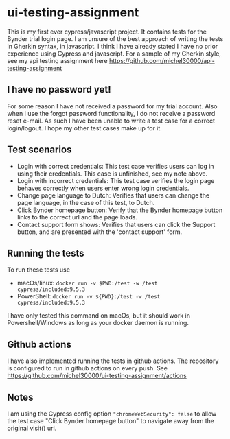 # ui-testing-assignment
This is my first ever cypress/javascript project. It contains tests for the Bynder trial login page. I am unsure of the best approach of writing the tests in Gherkin syntax, in javascript. I think I have already stated I have no prior experience using Cypress and javascript. For a sample of my Gherkin style, see my api testing assignment here https://github.com/michel30000/api-testing-assignment

## I have no password yet!
For some reason I have not received a password for my trial account. Also when I use the forgot password functionality, I do not receive a password reset e-mail. As such I have been unable to write a test case for a correct login/logout. I hope my other test cases make up for it.

## Test scenarios
* Login with correct credentials: This test case verifies users can log in using their credentials. This case is unfinished, see my note above.
* Login with incorrect credentials: This test case verifies the login page behaves correctly when users enter wrong login credentials.
* Change page language to Dutch: Verifies that users can change the page language, in the case of this test, to Dutch.
* Click Bynder homepage button: Verify that the Bynder homepage button links to the correct url and the page loads.
* Contact support form shows: Verifies that users can click the Support button, and are presented with the 'contact support' form.

## Running the tests
To run these tests use
* macOs/linux: `docker run -v $PWD:/test -w /test cypress/included:9.5.3`
* PowerShell: `docker run -v ${PWD}:/test -w /test cypress/included:9.5.3`

I have only tested this command on macOs, but it should work in Powershell/Windows as long as your docker daemon is running.

## Github actions
I have also implemented running the tests in github actions. The repository is configured to run in github actions on every push. See https://github.com/michel30000/ui-testing-assignment/actions

## Notes
I am using the Cypress config option `"chromeWebSecurity": false` to allow the test case "Click Bynder homepage button" to navigate away from the original visit() url.
